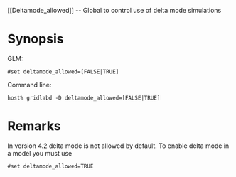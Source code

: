 [[Deltamode_allowed]] -- Global to control use of delta mode simulations

# Synopsis

GLM:
~~~
#set deltamode_allowed=[FALSE|TRUE]
~~~
Command line:
~~~
host% gridlabd -D deltamode_allowed=[FALSE|TRUE]
~~~

# Remarks

In version 4.2 delta mode is not allowed by default.  To enable delta mode in a model you must use
~~~
#set deltamode_allowed=TRUE
~~~
